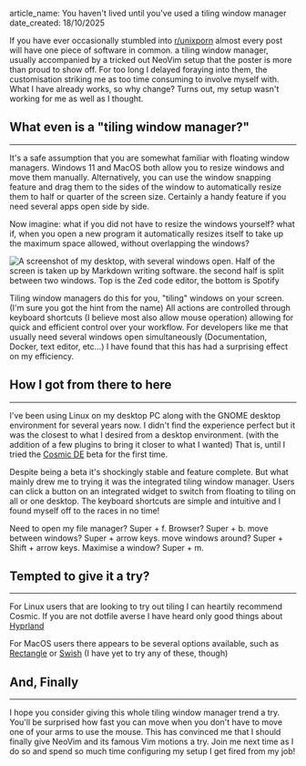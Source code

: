 article_name: You haven't lived until you've used a tiling window manager
date_created: 18/10/2025

If you have ever occasionally stumbled into [r/unixporn](htttps://www.reddit.com/r/unixporn) almost every post will have one piece of software in common. a tiling window manager, usually accompanied by a tricked out NeoVim setup that the poster is more than proud to show off. For too long I delayed foraying into them, the customisation striking me as too time consuming to involve myself with. What I have already works, so why change? Turns out, my setup wasn't working for me as well as I thought.

## What even is a "tiling window manager?"
---

It's a safe assumption that you are somewhat familiar with floating window managers. Windows 11 and MacOS both allow you to resize windows and move them manually. Alternatively, you can use the window snapping feature and drag them to the sides of the window to automatically resize them to half or quarter of the screen size. Certainly a handy feature if you need several apps open side by side.

Now imagine: what if you did not have to resize the windows yourself? what if, when you open a new program it automatically resizes itself to take up the maximum space allowed, without overlapping the windows?

![A screenshot of my desktop, with several windows open. Half of the screen is taken up by Markdown writing software. the second half is split between two windows. Top is the Zed code editor, the bottom is Spotify](./images/tiling-window-example.png "Screenshot of my desktop")

Tiling window managers do this for you, "tiling" windows on your screen. (I'm sure you got the hint from the name) All actions are controlled through keyboard shortcuts (I believe most also allow mouse operation) allowing for quick and efficient control over your workflow. For developers like me that usually need several windows open simultaneously (Documentation, Docker, text editor, etc...) I have found that this has had a surprising effect on my efficiency.

## How I got from there to here
---

I've been using Linux on my desktop PC along with the GNOME desktop environment for several years now. I didn't find the experience perfect but it was the closest to what I desired from a desktop environment. (with the addition of a few plugins to bring it closer to what I wanted) That is, until I tried the [Cosmic DE](https://system76.com/cosmic) beta for the first time.

Despite being a beta it's shockingly stable and feature complete. But what mainly drew me to trying it was the integrated tiling window manager. Users can click a button on an integrated widget to switch from floating to tiling on all or one desktop. The keyboard shortcuts are simple and intuitive and I found myself off to the races in no time!

Need to open my file manager? Super + f. Browser? Super + b. move between windows? Super + arrow keys. move windows around? Super + Shift + arrow keys. Maximise a window? Super + m.

## Tempted to give it a try?
---

For Linux users that are looking to try out tiling I can heartily recommend Cosmic. If you are not dotfile averse I have heard only good things about [Hyprland](https://hypr.land/)

For MacOS users there appears to be several options available, such as [Rectangle](https://rectangleapp.com/) or [Swish](https://highlyopinionated.co/swish/) (I have yet to try any of these, though)

## And, Finally
---

I hope you consider giving this whole tiling window manager trend a try. You'll be surprised how fast you can move when you don't have to move one of your arms to use the mouse. This has convinced me that I should finally give NeoVim and its famous Vim motions a try. Join me next time as I do so and spend so much time configuring my setup I get fired from my job!


